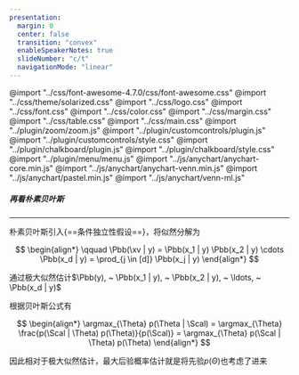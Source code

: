```yaml
---
presentation:
  margin: 0
  center: false
  transition: "convex"
  enableSpeakerNotes: true
  slideNumber: "c/t"
  navigationMode: "linear"
---
```


@import "../css/font-awesome-4.7.0/css/font-awesome.css"
@import "../css/theme/solarized.css"
@import "../css/logo.css"
@import "../css/font.css"
@import "../css/color.css"
@import "../css/margin.css"
@import "../css/table.css"
@import "../css/main.css"
@import "../plugin/zoom/zoom.js"
@import "../plugin/customcontrols/plugin.js"
@import "../plugin/customcontrols/style.css"
@import "../plugin/chalkboard/plugin.js"
@import "../plugin/chalkboard/style.css"
@import "../plugin/menu/menu.js"
@import "../js/anychart/anychart-core.min.js"
@import "../js/anychart/anychart-venn.min.js"
@import "../js/anychart/pastel.min.js"
@import "../js/anychart/venn-ml.js"

<!-- slide data-notes="" -->

##### 再看朴素贝叶斯

---

朴素贝叶斯引入{==条件独立性假设==}，将似然分解为

$$
\begin{align*}
    \qquad \Pbb(\xv | y) = \Pbb(x_1 | y) \Pbb(x_2 | y) \cdots \Pbb(x_d | y) = \prod_{j \in [d]} \Pbb(x_j | y)
\end{align*}
$$

<div class="top-4"></div>

通过极大似然估计$\Pbb(y), ~ \Pbb(x_1 | y), ~ \Pbb(x_2 | y), ~ \ldots, ~ \Pbb(x_d | y)$

根据贝叶斯公式有

$$
\begin{align*}
    \argmax_{\Theta} p(\Theta | \Scal) = \argmax_{\Theta} \frac{p(\Scal | \Theta) p(\Theta)}{p(\Scal)} = \argmax_{\Theta} p(\Scal | \Theta) p(\Theta)
\end{align*}
$$

因此相对于极大似然估计，最大后验概率估计就是将先验$p(\Theta)$也考虑了进来
